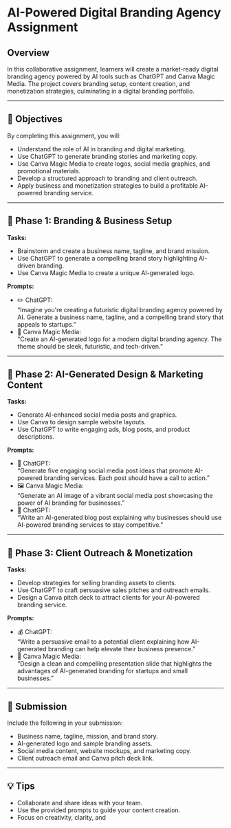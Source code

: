 # AI-Powered Digital Branding Agency Assignment

## Overview

In this collaborative assignment, learners will create a market-ready digital branding agency powered by AI tools such as ChatGPT and Canva Magic Media. The project covers branding setup, content creation, and monetization strategies, culminating in a digital branding portfolio.

---

## 📌 Objectives

By completing this assignment, you will:

- Understand the role of AI in branding and digital marketing.
- Use ChatGPT to generate branding stories and marketing copy.
- Use Canva Magic Media to create logos, social media graphics, and promotional materials.
- Develop a structured approach to branding and client outreach.
- Apply business and monetization strategies to build a profitable AI-powered branding service.

---

## 🔹 Phase 1: Branding & Business Setup

**Tasks:**
- Brainstorm and create a business name, tagline, and brand mission.
- Use ChatGPT to generate a compelling brand story highlighting AI-driven branding.
- Use Canva Magic Media to create a unique AI-generated logo.

**Prompts:**
- ✏️ ChatGPT:  
  “Imagine you're creating a futuristic digital branding agency powered by AI. Generate a business name, tagline, and a compelling brand story that appeals to startups.”
- 🎨 Canva Magic Media:  
  “Create an AI-generated logo for a modern digital branding agency. The theme should be sleek, futuristic, and tech-driven.”

---

## 🔹 Phase 2: AI-Generated Design & Marketing Content

**Tasks:**
- Generate AI-enhanced social media posts and graphics.
- Use Canva to design sample website layouts.
- Use ChatGPT to write engaging ads, blog posts, and product descriptions.

**Prompts:**
- 📢 ChatGPT:  
  “Generate five engaging social media post ideas that promote AI-powered branding services. Each post should have a call to action.”
- 🖼️ Canva Magic Media:  
  “Generate an AI image of a vibrant social media post showcasing the power of AI branding for businesses.”
- 📑 ChatGPT:  
  “Write an AI-generated blog post explaining why businesses should use AI-powered branding services to stay competitive.”

---

## 🔹 Phase 3: Client Outreach & Monetization

**Tasks:**
- Develop strategies for selling branding assets to clients.
- Use ChatGPT to craft persuasive sales pitches and outreach emails.
- Design a Canva pitch deck to attract clients for your AI-powered branding service.

**Prompts:**
- 💰 ChatGPT:  
  “Write a persuasive email to a potential client explaining how AI-generated branding can help elevate their business presence.”
- 🤝 Canva Magic Media:  
  “Design a clean and compelling presentation slide that highlights the advantages of AI-generated branding for startups and small businesses.”

---

## 📂 Submission

Include the following in your submission:
- Business name, tagline, mission, and brand story.
- AI-generated logo and sample branding assets.
- Social media content, website mockups, and marketing copy.
- Client outreach email and Canva pitch deck link.

---

## 💡 Tips

- Collaborate and share ideas with your team.
- Use the provided prompts to guide your content creation.
- Focus on creativity, clarity, and